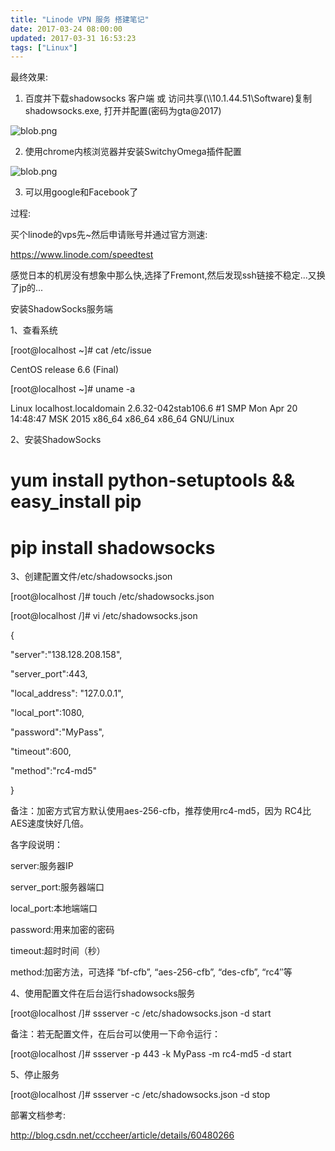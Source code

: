 ```yaml
---
title: "Linode VPN 服务 搭建笔记"
date: 2017-03-24 08:00:00
updated: 2017-03-31 16:53:23
tags: ["Linux"]
---
```

最终效果:

  1. 百度并下载shadowsocks 客户端 或 访问共享(\\\10.1.44.51\Software)复制shadowsocks.exe, 打开并配置(密码为gta@2017)

![blob.png](/uploads/ueditor/php/upload/image/20170324/1490327573.png)  

  2. 使用chrome内核浏览器并安装SwitchyOmega插件配置

![blob.png](/uploads/ueditor/php/upload/image/20170324/1490327617.png)

  3. 可以用google和Facebook了  

  

  

过程:

买个linode的vps先~然后申请账号并通过官方测速:  

<https://www.linode.com/speedtest>

感觉日本的机房没有想象中那么快,选择了Fremont,然后发现ssh链接不稳定...又换了jp的...

  

安装ShadowSocks服务端

  

1、查看系统

[root@localhost ~]# cat /etc/issue

CentOS release 6.6 (Final)

[root@localhost ~]# uname -a

Linux localhost.localdomain 2.6.32-042stab106.6 #1 SMP Mon Apr 20 14:48:47 MSK
2015 x86_64 x86_64 x86_64 GNU/Linux

  

2、安装ShadowSocks

# yum install python-setuptools && easy_install pip

# pip install shadowsocks

  

3、创建配置文件/etc/shadowsocks.json

[root@localhost /]# touch /etc/shadowsocks.json

[root@localhost /]# vi /etc/shadowsocks.json

{

"server":"138.128.208.158",

"server_port":443,

"local_address": "127.0.0.1",

"local_port":1080,

"password":"MyPass",

"timeout":600,

"method":"rc4-md5"

}

  

备注：加密方式官方默认使用aes-256-cfb，推荐使用rc4-md5，因为 RC4比AES速度快好几倍。

各字段说明：

  

 server:服务器IP

 server_port:服务器端口

 local_port:本地端端口

 password:用来加密的密码

 timeout:超时时间（秒）

 method:加密方法，可选择 “bf-cfb”, “aes-256-cfb”, “des-cfb”, “rc4″等

  

  

4、使用配置文件在后台运行shadowsocks服务

[root@localhost /]# ssserver -c /etc/shadowsocks.json -d start

  

备注：若无配置文件，在后台可以使用一下命令运行：

  

[root@localhost /]# ssserver -p 443 -k MyPass -m rc4-md5 -d start

  

5、停止服务

[root@localhost /]# ssserver -c /etc/shadowsocks.json -d stop

  

  

部署文档参考:

<http://blog.csdn.net/cccheer/article/details/60480266>

  

